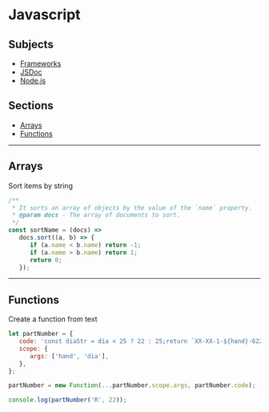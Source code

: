 # Javascript <!-- omit in toc -->

## Subjects <!-- omit in toc -->

- [Frameworks](./frameworks.md)
- [JSDoc](./jsooc.md)
- [Node.js](./node.md)

## Sections <!-- omit in toc -->

- [Arrays](#arrays)
- [Functions](#functions)

---

## Arrays

Sort items by string

```js
/**
 * It sorts an array of objects by the value of the `name` property.
 * @param docs - The array of documents to sort.
 */
const sortName = (docs) =>
   docs.sort((a, b) => {
      if (a.name < b.name) return -1;
      if (a.name > b.name) return 1;
      return 0;
   });
```
---

## Functions

Create a function from text

```js
let partNumber = {
   code: 'const diaStr = dia < 25 ? 22 : 25;return `XX-XX-1-${hand}-622${diaStr}`;',
   scope: {
      args: ['hand', 'dia'],
   },
};

partNumber = new Function(...partNumber.scope.args, partNumber.code);

console.log(partNumber('R', 22));
```